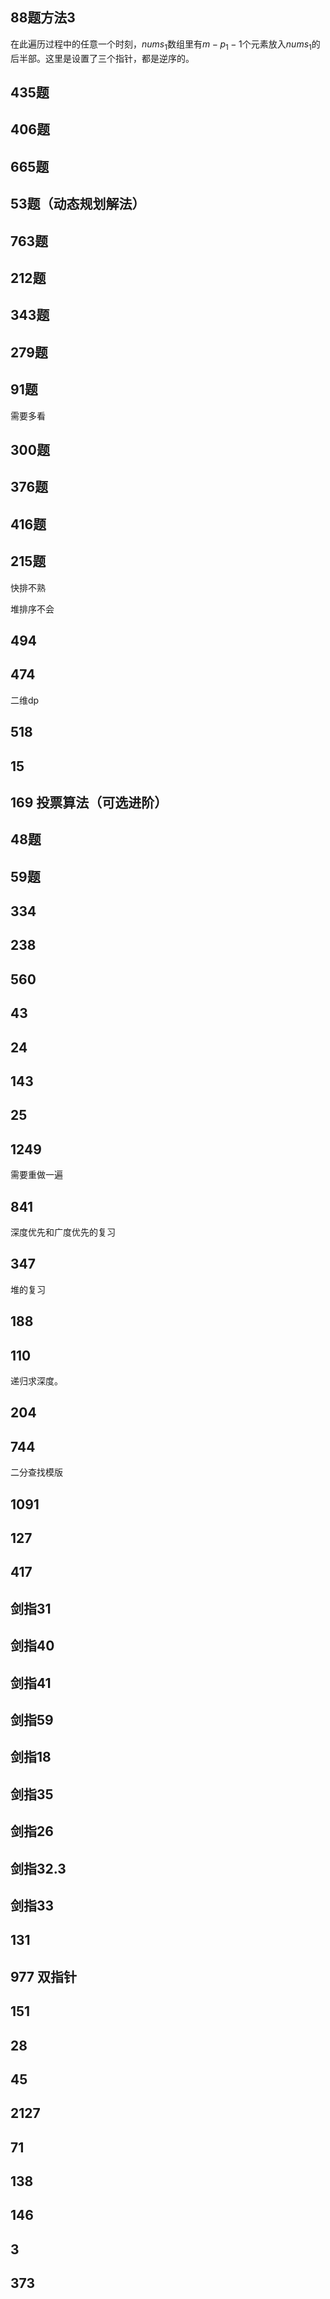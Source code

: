 ## 88题方法3

在此遍历过程中的任意一个时刻，$nums_1$数组里有$m-p_1-1$个元素放入$nums_1$的后半部。这里是设置了三个指针，都是逆序的。

## 435题



## 406题



## 665题



## 53题（动态规划解法）



## 763题



## 212题



## 343题

## 279题

## 91题

需要多看

## 300题

## 376题

## 416题

## 215题

快排不熟

堆排序不会

## 494

## 474

二维dp

## 518

## 15

## 169 投票算法（可选进阶）

## 48题

## 59题

## 334

## 238

## 560

## 43

## 24

## 143

## 25

## 1249

需要重做一遍

## 841

深度优先和广度优先的复习

## 347

堆的复习



## 188



## 110

递归求深度。





## 204



## 744

二分查找模版



## 1091



## 127



## 417



## 剑指31



## 剑指40

## 剑指41

## 剑指59

## 剑指18

## 剑指35

## 剑指26

## 剑指32.3

## 剑指33

## 131

## 977 双指针

## 151

## 28

## 45

## 2127

## 71

## 138

## 146

## 3

## 373